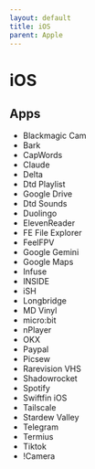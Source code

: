 ```yaml
---
layout: default
title: iOS
parent: Apple
---
```


# iOS

## Apps

+ Blackmagic Cam
+ Bark
+ CapWords
+ Claude
+ Delta
+ Dtd Playlist
+ Google Drive
+ Dtd Sounds
+ Duolingo
+ ElevenReader
+ FE File Explorer
+ FeelFPV
+ Google Gemini
+ Google Maps
+ Infuse
+ INSIDE
+ iSH
+ Longbridge
+ MD Vinyl
+ micro:bit
+ nPlayer
+ OKX
+ Paypal
+ Picsew
+ Rarevision VHS
+ Shadowrocket
+ Spotify
+ Swiftfin iOS
+ Tailscale
+ Stardew Valley
+ Telegram
+ Termius
+ Tiktok
+ !Camera